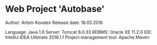 # Web Project 'Autobase'

Author: Artem Kovalev
Release date: 18.05.2016

Language: Java 1.8
Server: Tomcat 8.0.33
RDBMS: Oracle XE 11.2.0
IDE: IntelliJ IDEA Ultimate 2016.1.1
Project management tool: Apache Maven